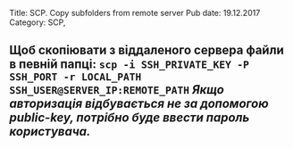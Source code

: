 Title: SCP. Copy subfolders from remote server
Pub date: 19.12.2017
Category: SCP, 

**Щоб скопіювати з віддаленого сервера файли в певній папці:**
`scp -i SSH_PRIVATE_KEY -P SSH_PORT -r LOCAL_PATH SSH_USER@SERVER_IP:REMOTE_PATH`
_Якщо авторизація відбувається не за допомогою public-key, потрібно буде ввести пароль користувача._
-----